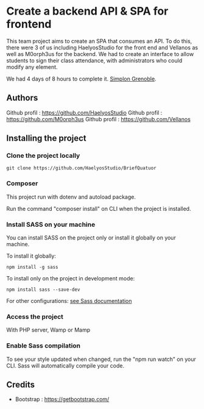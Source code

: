 # Create a backend API & SPA for frontend

This team project aims to create an SPA that consumes an API. To do this, there were 3 of us including HaelyosStudio for the front end and Vellanos as well as M0orph3us for the backend.
We had to create an interface to allow students to sign their class attendance, with administrators who could modify any element.

We had 4 days of 8 hours to complete it.
[Simplon Grenoble](https://simplon.co/).

## Authors

Github profil : https://github.com/HaelyosStudio
Github profil : https://github.com/M0orph3us
Github profil : https://github.com/Vellanos

## Installing the project

### Clone the project locally

```
git clone https://github.com/HaelyosStudio/BriefQuatuor

```

### Composer

This project run with dotenv and autoload package.

Run the command "composer install" on CLI when the project is installed.

### Install SASS on your machine

You can install SASS on the project only or install it globally on your machine.

To install it globally:

```
npm install -g sass

```

To install only on the project in development mode:

```
npm install sass --save-dev

```

For other configurations: [see Sass documentation](https://sass-lang.com/install/)

### Access the project

With PHP server, Wamp or Mamp

### Enable Sass compilation

To see your style updated when changed, run the "npm run watch" on your CLI. Sass will automatically compile your code.

## Credits

- Bootstrap : https://getbootstrap.com/
